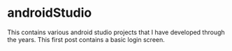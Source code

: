# androidStudio
This contains various android studio  projects that I have developed through the years. This first post contains a basic login screen.
